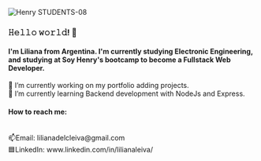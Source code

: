 ![Henry STUDENTS-08](https://user-images.githubusercontent.com/94813118/165354931-ab70d33e-29db-4671-8529-cb0e2ac8e745.png)

### 𝙷𝚎𝚕𝚕𝚘 𝚠𝚘𝚛𝚕𝚍! 👋
#### I'm Liliana from Argentina. I'm currently studying Electronic Engineering, and studying at Soy Henry's bootcamp to become a Fullstack Web Developer.
🔭 I’m currently working on my portfolio adding projects.
<br>
🌱 I’m currently learning Backend development with NodeJs and Express.
<br>
 #### How to reach me:
<br>
📫Email: lilianadelcleiva@gmail.com
<br>
🟦LinkedIn: www.linkedin.com/in/lilianaleiva/

<!--
**lilileiva/lilileiva** is a ✨ _special_ ✨ repository because its `README.md` (this file) appears on your GitHub profile.

Here are some ideas to get you started:

- 🔭 I’m currently working on ...
- 🌱 I’m currently learning ...
- 👯 I’m looking to collaborate on ...
- 🤔 I’m looking for help with ...
- 💬 Ask me about ...
- 📫 How to reach me: ...
- 😄 Pronouns: ...
- ⚡ Fun fact: ...
-->
